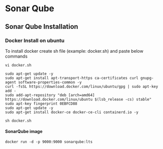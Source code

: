 # Sonar Qube
## Sonar Qube Installation
### Docker Install on ubuntu

To install docker create sh file (example: docker.sh) and paste below commands

```
vi docker.sh
```
```
sudo apt-get update -y
sudo apt-get install apt-transport-https ca-certificates curl gnupg-agent software-properties-common -y
curl -fsSL https://download.docker.com/linux/ubuntu/gpg | sudo apt-key add -
sudo add-apt-repository "deb [arch=amd64] https://download.docker.com/linux/ubuntu $(lsb_release -cs) stable"
sudo apt-key fingerprint 0EBFCD88
sudo apt-get update -y
sudo apt-get install docker-ce docker-ce-cli containerd.io -y 
```
```
sh docker.sh
```
#### SonarQube image

```
docker run -d -p 9000:9000 sonarqube:lts
```
